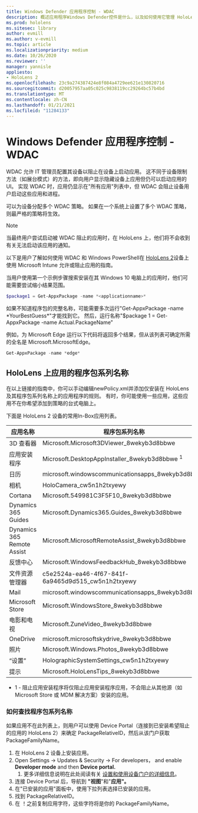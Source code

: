 ```yaml
---
title: Windows Defender 应用程序控制 - WDAC
description: 概述应用程序Windows Defender控件是什么，以及如何使用它管理 HoloLens 混合现实设备。
ms.prod: hololens
ms.sitesec: library
author: evmill
ms.author: v-evmill
ms.topic: article
ms.localizationpriority: medium
ms.date: 10/26/2020
ms.reviewer: ''
manager: yannisle
appliesto:
- HoloLens 2
ms.openlocfilehash: 23c9a274387424e8f084a4729ee621e130820716
ms.sourcegitcommit: d20057957aa05c025c9838119cc29264bc57b4bd
ms.translationtype: MT
ms.contentlocale: zh-CN
ms.lasthandoff: 01/21/2021
ms.locfileid: "11284133"
---
```

# Windows Defender 应用程序控制 - WDAC

WDAC 允许 IT 管理员配置其设备以阻止在设备上启动应用。 这不同于设备限制方法（如展台模式）的方法，即向用户显示隐藏设备上应用但仍可以启动应用的 UI。 实现 WDAC 时，应用仍显示在"所有应用"列表中，但 WDAC 会阻止设备用户启动这些应用和进程。

可以为设备分配多个 WDAC 策略。 如果在一个系统上设置了多个 WDAC 策略，则最严格的策略将生效。 

> [!NOTE]
> 当最终用户尝试启动被 WDAC 阻止的应用时，在 HoloLens 上，他们将不会收到有关无法启动该应用的通知。

以下是用户了解如何使用 WDAC 和 Windows PowerShell在 [HoloLens 2](https://docs.microsoft.com/mem/intune/configuration/custom-profile-hololens)设备上使用 Microsoft Intune 允许或阻止应用的指南。

当用户使用第一个示例步骤搜索安装在其 Windows 10 电脑上的应用时，他们可能需要尝试缩小结果范围。

```powershell
$package1 = Get-AppxPackage -name *<applicationname>*
``` 

如果不知道程序包的完整名称，可能需要多次运行"Get-AppxPackage -name \*YourBestGuess\*"才能找到它。 然后，运行名称"$package 1 = Get-AppxPackage -name Actual.PackageName"

例如，为 Microsoft Edge 运行以下代码将返回多个结果，但从该列表可确定所需的全名是 Microsoft.MicrosoftEdge。

```powershell
Get-AppxPackage -name *edge*
``` 

## HoloLens 上应用的程序包系列名称

在以上链接的指南中，你可以手动编辑newPolicy.xml并添加仅安装在 HoloLens 及其程序包系列名称上的应用程序的规则。 有时，你可能使用一些应用，这些应用不在你希望添加到策略的台式电脑上。

下面是 HoloLens 2 设备的常用In-Box应用列表。

| 应用名称                   | 程序包系列名称                                |
|----------------------------|----------------------------------------------------|
| 3D 查看器                  | Microsoft.Microsoft3DViewer_8wekyb3d8bbwe          |
| 应用安装程序              | Microsoft.DesktopAppInstaller_8wekyb3d8bbwe <sup> 1</sup>         |
| 日历                   | microsoft.windowscommunicationsapps_8wekyb3d8bbwe  |
| 相机                     | HoloCamera_cw5n1h2txyewy                           |
| Cortana                    | Microsoft.549981C3F5F10_8wekyb3d8bbwe              |
| Dynamics 365 Guides        | Microsoft.Dynamics365.Guides_8wekyb3d8bbwe         |
| Dynamics 365 Remote Assist | Microsoft.MicrosoftRemoteAssist_8wekyb3d8bbwe      |
| 反馈中心               | Microsoft.WindowsFeedbackHub_8wekyb3d8bbwe         |
| 文件资源管理器              | c5e2524a-ea46-4f67-841f-6a9465d9d515_cw5n1h2txyewy |
| Mail                       | microsoft.windowscommunicationsapps_8wekyb3d8bbwe  |
| Microsoft Store            | Microsoft.WindowsStore_8wekyb3d8bbwe               |
| 电影和电视                | Microsoft.ZuneVideo_8wekyb3d8bbwe                  |
| OneDrive                   | microsoft.microsoftskydrive_8wekyb3d8bbwe          |
| 照片                     | Microsoft.Windows.Photos_8wekyb3d8bbwe             |
| “设置”                   | HolographicSystemSettings_cw5n1h2txyewy            |
| 提示                       | Microsoft.HoloLensTips_8wekyb3d8bbwe               |

- 1 - 阻止应用安装程序将仅阻止应用安装程序应用，不会阻止从其他源（如 Microsoft Store 或 MDM 解决方案）安装的应用。

### 如何查找程序包系列名称

如果应用不在此列表上，则用户可以使用 Device Portal（连接到已安装希望阻止的应用的 HoloLens 2）来确定 PackageRelativeID，然后从该门户获取 PackageFamilyName。

1. 在 HoloLens 2 设备上安装应用。 
1. Open Settings -> Updates & Security -> For developers， and enable **Developer mode** and then **Device portal.** 
    1. 更多详细信息说明在此处阅读有关 [设置和使用设备门户的详细信息](https://docs.microsoft.com/windows/mixed-reality/develop/platform-capabilities-and-apis/using-the-windows-device-portal)。
1. 连接 Device Portal 后，导航到 **"视图**"和"**应用"。** 
1. 在"已安装的应用"面板中，使用下拉列表选择已安装的应用。 
1. 找到 PackageRelativeID。 
1. 在 ！之前复制应用字符，这些字符将是你的 PackageFamilyName。


